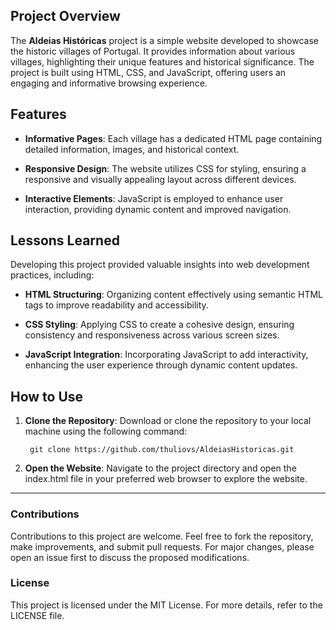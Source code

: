 ## Project Overview
The **Aldeias Históricas** project is a simple website developed to showcase the historic villages of Portugal. It provides information about various villages, highlighting their unique features and historical significance. The project is built using HTML, CSS, and JavaScript, offering users an engaging and informative browsing experience.

## Features
- **Informative Pages**: Each village has a dedicated HTML page containing detailed information, images, and historical context.

- **Responsive Design**: The website utilizes CSS for styling, ensuring a responsive and visually appealing layout across different devices.

- **Interactive Elements**: JavaScript is employed to enhance user interaction, providing dynamic content and improved navigation.

## Lessons Learned
Developing this project provided valuable insights into web development practices, including:

- **HTML Structuring**: Organizing content effectively using semantic HTML tags to improve readability and accessibility.

- **CSS Styling**: Applying CSS to create a cohesive design, ensuring consistency and responsiveness across various screen sizes.

- **JavaScript Integration**: Incorporating JavaScript to add interactivity, enhancing the user experience through dynamic content updates.

## How to Use
1. **Clone the Repository**: Download or clone the repository to your local machine using the following command:

        git clone https://github.com/thuliovs/AldeiasHistoricas.git

2. **Open the Website**: Navigate to the project directory and open the index.html file in your preferred web browser to explore the website.

---

### Contributions
Contributions to this project are welcome. Feel free to fork the repository, make improvements, and submit pull requests. For major changes, please open an issue first to discuss the proposed modifications.

### License
This project is licensed under the MIT License. For more details, refer to the LICENSE file.
